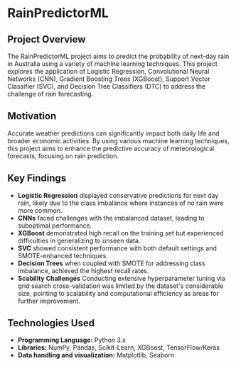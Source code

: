 # RainPredictorML

## Project Overview
The RainPredictorML project aims to predict the probability of next-day rain in Australia using a variety of machine learning techniques. This project explores the application of Logistic Regression, Convolutional Neural Networks (CNN), Gradient Boosting Trees (XGBoost), Support Vector Classifier (SVC), and Decision Tree Classifiers (DTC) to address the challenge of rain forecasting.

## Motivation
Accurate weather predictions can significantly impact both daily life and broader economic activities. By using various machine learning techniques, this project aims to enhance the predictive accuracy of meteorological forecasts, focusing on rain prediction.

##  Key Findings
- **Logistic Regression** displayed conservative predictions for next day rain, likely due to the class imbalance where instances of no rain were more common.
- **CNNs** faced challenges with the imbalanced dataset, leading to suboptimal performance.
- **XGBoost** demonstrated high recall on the training set but experienced difficulties in generalizing to unseen data.
- **SVC** showed consistent performance with both default settings and SMOTE-enhanced techniques.
- **Decision Trees** when coupled with SMOTE for addressing class imbalance, achieved the highest recall rates.
- **Scability Challenges** Conducting extensive hyperparameter tuning via grid search cross-validation was limited by the dataset's considerable size, pointing to scalability and computational efficiency as areas for further improvement.


## Technologies Used
- **Programming Language:** Python 3.x
- **Libraries:** NumPy, Pandas, Scikit-Learn, XGBoost, TensorFlow/Keras
- **Data handling and visualization:** Matplotlib, Seaborn
